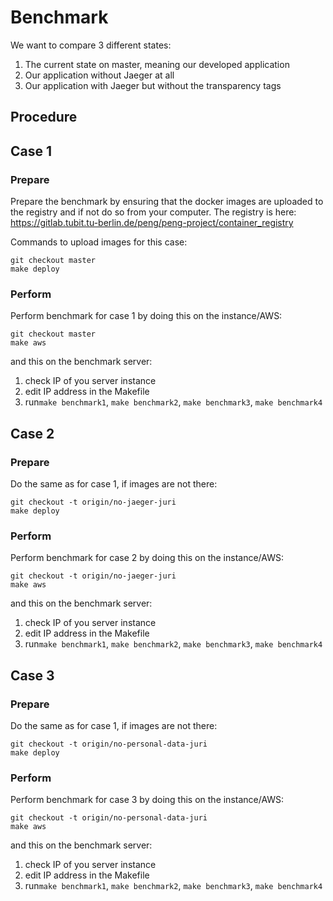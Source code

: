 # Benchmark

We want to compare 3 different states:
1. The current state on master, meaning our developed application
2. Our application without Jaeger at all
3. Our application with Jaeger but without the transparency tags

## Procedure


## Case 1

### Prepare
Prepare the benchmark by ensuring that the docker images are uploaded to the
registry and if not do so from your computer. The registry is here:
https://gitlab.tubit.tu-berlin.de/peng/peng-project/container_registry

Commands to upload images for this case:
```
git checkout master
make deploy
```

### Perform
Perform benchmark for case 1 by doing this on the instance/AWS:
```
git checkout master
make aws
```

and this on the benchmark server:
1. check IP of you server instance
1. edit IP address in the Makefile
1. run`make benchmark1`, `make benchmark2`, `make benchmark3`, `make benchmark4`   


## Case 2

### Prepare
Do the same as for case 1, if images are not there:
```
git checkout -t origin/no-jaeger-juri
make deploy
```

### Perform
Perform benchmark for case 2 by doing this on the instance/AWS:
```
git checkout -t origin/no-jaeger-juri
make aws
```

and this on the benchmark server:
1. check IP of you server instance
1. edit IP address in the Makefile
1. run`make benchmark1`, `make benchmark2`, `make benchmark3`, `make benchmark4`   


## Case 3

### Prepare
Do the same as for case 1, if images are not there:
```
git checkout -t origin/no-personal-data-juri
make deploy
```

### Perform
Perform benchmark for case 3 by doing this on the instance/AWS:
```
git checkout -t origin/no-personal-data-juri
make aws
```

and this on the benchmark server:
1. check IP of you server instance
1. edit IP address in the Makefile
1. run`make benchmark1`, `make benchmark2`, `make benchmark3`, `make benchmark4`   
